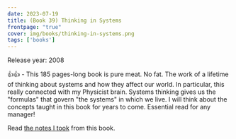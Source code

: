 ```yaml
---
date: 2023-07-19
title: (Book 39) Thinking in Systems
frontpage: "true"
cover: img/books/thinking-in-systems.png
tags: ['books']
---
```


Release year: 2008

👍👍 - This 185 pages-long book is pure meat. No fat. The work of a lifetime of thinking about systems and how they affect our world. In particular, this really connected with my Physicist brain. Systems thinking gives us the "formulas" that govern "the systems" in which we live. I will think about the concepts taught in this book for years to come. Essential read for any manager!

Read [the notes I took](/books/thinking-in-systems.pdf) from this book.
